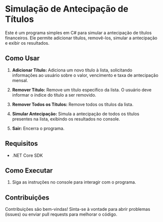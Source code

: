 # Simulação de Antecipação de Títulos

Este é um programa simples em C# para simular a antecipação de títulos financeiros. Ele permite adicionar títulos, removê-los, simular a antecipação e exibir os resultados.

## Como Usar

1. **Adicionar Título:** Adiciona um novo título à lista, solicitando informações ao usuário sobre o valor, vencimento e taxa de antecipação mensal.

2. **Remover Título:** Remove um título específico da lista. O usuário deve informar o índice do título a ser removido.

3. **Remover Todos os Títulos:** Remove todos os títulos da lista.

4. **Simular Antecipação:** Simula a antecipação de todos os títulos presentes na lista, exibindo os resultados no console.

5. **Sair:** Encerra o programa.

## Requisitos

- .NET Core SDK

## Como Executar

1. Siga as instruções no console para interagir com o programa.

## Contribuições

Contribuições são bem-vindas! Sinta-se à vontade para abrir problemas (issues) ou enviar pull requests para melhorar o código.
